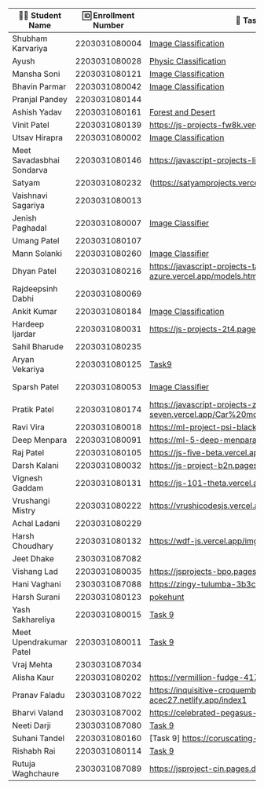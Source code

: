 | 👩‍🎓 Student Name | 🆔 Enrollment Number | 🔗 Task 9 URL | 🐱 GitHub Repository URL |
|-----------------|-------------------|--------------|----------------------|
| Shubham Karvariya | 2203031080004 |[Image Classification](https://marvelous-pony-d1462f.netlify.app/task9/)|[GITHUB](https://github.com/5hubhm/J_S/tree/js-8) |
| Ayush | 2203031080028 | [Physic Classification](https://ayush-projects.vercel.app/physic-classification/index.html) | [GitHub](https://github.com/ayushvadodariya/javascript-project/tree/main/physic-classification) |
| Mansha Soni | 2203031080121 |[Image Classification](https://js-project-pink.vercel.app/MLProject/index.html) |[Github](https://github.com/mansha-6/JS-Project) |
| Bhavin Parmar | 2203031080042 |[Image Classification](https://jstasks.vercel.app/classification/index.html) | [GITHUB](https://github.com/bhavinSOL/JS_task)|
| Pranjal Pandey | 2203031080144 | | |
| Ashish Yadav | 2203031080161 | [Forest and Desert](https://java-script-project-seven.vercel.app/index9.html) | [GitHub](https://github.com/AshishIT611/JavaScript_Project)|
| Vinit Patel | 2203031080139 | https://js-projects-fw8k.vercel.app/Task9.html | https://github.com/Vinitpatel28/JS-Projects |
| Utsav Hirapra | 2203031080002 |[Image Classification](https://js-eosin.vercel.app/Task%209/index.html) |[GitHub](https://github.com/utsav1213/JS) |
| Meet Savadasbhai Sondarva | 2203031080146 | https://javascript-projects-livid.vercel.app/model.html | https://github.com/meetsondarva/javascript_projects |
| Satyam | 2203031080232 |(https://satyamprojects.vercel.app/imageclassification.html) |(https://github.com/mrSinghSatyam/JS102) |
| Vaishnavi Sagariya | 2203031080013 | | |
| Jenish Paghadal | 2203031080007 |[Image Classifier](https://jsassignment-omega.vercel.app/imgclassification.html) |[Github](https://github.com/ItsJESH/JSAssignment) |
| Umang Patel | 2203031080107 | | |
| Mann Solanki | 2203031080260 |[Image Classifier](https://javascriptproject000.netlify.app/soiltypeclassification/) |[Github](https://github.com/HarmonyHacker/javascript_projects) |
| Dhyan Patel | 2203031080216 |https://javascript-projects-tau-azure.vercel.app/models.html |https://github.com/dhyanpatel3/javascript_projects |
| Rajdeepsinh Dabhi | 2203031080069 | | |
| Ankit Kumar | 2203031080184 |[Image Classification](https://java-script-project-ecru.vercel.app/Classification.html) |[Github](https://github.com/Ankiitsuthar/JavaScript-Project) |
| Hardeep Ijardar | 2203031080031 | https://js-projects-2t4.pages.dev/image_Classifier| https://github.com/HardeepIjardar/JS-Projects |
| Sahil Bharude | 2203031080235 | | |
| Aryan Vekariya | 2203031080125 |[Task9](https://javascript-ecru-seven.vercel.app/task9/imgclassify.html) |[Github](https://github.com/aaryanvekariya/javascript) |
| Sparsh Patel | 2203031080053 |[Image Classifier](https://jsprojet-git-js-task78-sparsh-patels-projects.vercel.app/imagerecogniton.html)|[Github] (https://github.com/SparshPatel1115/JS_Project)|
| Pratik Patel | 2203031080174 |https://javascript-projects-zeta-seven.vercel.app/Car%20model/carmodel.html |https://github.com/Pratik00531/JavascriptProjects-  |
| Ravi Vira | 2203031080018 | https://ml-project-psi-black.vercel.app/ | https://github.com/Ravi-vira/ML-FILE |
| Deep Menpara | 2203031080091 |https://ml-5-deep-menparas-projects.vercel.app/ |https://github.com/Deep7133/ML5 |
| Raj Patel | 2203031080105 |https://js-five-beta.vercel.app/class/index.html |https://github.com/RajPatel08/JS |
| Darsh Kalani | 2203031080032 | https://js-project-b2n.pages.dev/classifier | https://github.com/Darshkalani28/JS_Project |
| Vignesh Gaddam | 2203031080131 |https://js-101-theta.vercel.app/img.html | https://github.com/mrvigneshgaddam/JS101 |
| Vrushangi Mistry | 2203031080222 | https://vrushicodesjs.vercel.app/ImageClassification.html| https://github.com/Vrushi14/JavaScriptProjects|
| Achal Ladani | 2203031080229 | | |
| Harsh Choudhary | 2203031080132 |https://wdf-js.vercel.app/img.html |https://github.com/mrHarshchoudhary/WDF_JS |
| Jeet Dhake | 2303031087082 | | |
| Vishang Lad | 2203031080035 |https://jsprojects-bpo.pages.dev/image_Classifier |https://github.com/vishangl/JSprojects |
| Hani Vaghani | 2303031087088 |https://zingy-tulumba-3b3c4b.netlify.app/index1|https://github.com/hanivaghani/JSprojects|
| Harsh Surani | 2203031080123 | [pokehunt](https://pokehunt.suraniharsh.codes/) | [suraniharsh](https://github.com/suraniharsh/) |
| Yash Sakhareliya | 2203031080015 |[Task 9](https://js-tasks-nine.vercel.app/Task%209/index.html) |[Git Hub](https://github.com/YashSakhareliya/JS_Task) |
| Meet Upendrakumar Patel | 2203031080011 |[Task 9](https://ml-5.vercel.app/) |[Git Hub](https://github.com/MeetPatel54/Ml-5.git) |
| Vraj Mehta | 2303031087034 | | |
| Alisha Kaur | 2203031080202 | https://vermillion-fudge-417f60.netlify.app/ | https://github.com/Alishakaur431/image-classifier|
| Pranav Faladu | 2303031087022 |https://inquisitive-croquembouche-acec27.netlify.app/index1|https://github.com/PranavFaladu/JSprojects|
| Bharvi Valand | 2303031087002 |https://celebrated-pegasus-172baa.netlify.app/index1|https://github.com/bharvivaland/JSprojects|
| Neeti Darji | 2303031087080 |[Task 9](https://jsprojects-6m1.pages.dev/index1) | [Github Repository](https://github.com/Neetidarji/Jsprojects) |
| Suhani Tandel | 2203031080160 | [Task 9] https://coruscating-alpaca-272189.netlify.app/ |[git] https://github.com/SuhaniTandel/JS-Project |
| Rishabh Rai | 2203031080114 |[Task 9](https://js-coral-psi.vercel.app/class/index.html) |[git](https://github.com/Rishabhrai29/js) |
| Rutuja Waghchaure | 2303031087089 |https://jsproject-cin.pages.dev/index1 |https://github.com/rutujawaghchaure/jsproject |
